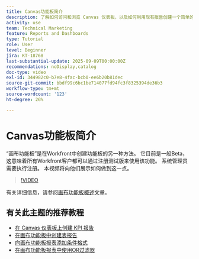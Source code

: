 ```yaml
---
title: Canvas功能板简介
description: 了解如何访问和浏览 Canvas 仪表板，以及如何利用现有报告创建一个简单的仪表板。
activity: use
team: Technical Marketing
feature: Reports and Dashboards
type: Tutorial
role: User
level: Beginner
jira: KT-18768
last-substantial-update: 2025-09-09T00:00:00Z
recommendations: noDisplay,catalog
doc-type: video
exl-id: 344982c0-b7e8-4fac-bcb0-ee6b20b81dec
source-git-commit: bbdf99c6bc1be714077fd94fc3f8325394de36b3
workflow-type: tm+mt
source-wordcount: '123'
ht-degree: 26%

---
```


# Canvas功能板简介

“画布功能板”是在Workfront中创建功能板的另一种方法。 它目前是一般Beta，这意味着所有Workfront客户都可以通过注册测试版来使用该功能。 系统管理员需要执行注册。 本视频将向他们展示如何做到这一点。

>[!VIDEO](https://video.tv.adobe.com/v/3474020/?quality=12&learn=on&enablevpops=1)

有关详细信息，请参阅[画布功能板概述](https://experienceleague.adobe.com/zh-hans/docs/workfront/using/reporting/canvas-dashboards/canvas-dashboards-overview)文章。

## 有关此主题的推荐教程

* [在 Canvas 仪表板上创建 KPI 报告](/help/reporting/canvas-dashboards/create-a-kpi-report-on-a-canvas-dashboard.md)
* [在画布功能板中创建表报告](/help/reporting/canvas-dashboards/create-a-table-report-on-a-canvas-dashboard.md)
* [向画布功能板报表添加条件格式](/help/reporting/canvas-dashboards/add-conditional-formatting-to-a-canvas-dashboard-report.md)
* [在画布功能板报表中使用OR过滤器](/help/reporting/canvas-dashboards/use-an-or-filter-in-a-canvas-dashboard-report.md)